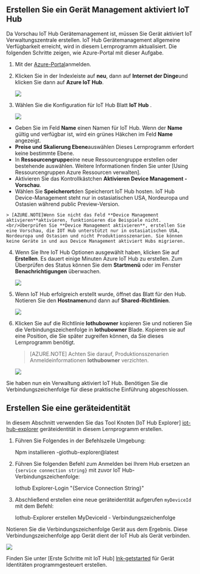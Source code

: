 ## <a name="create-a-device-management-enabled-iot-hub"></a>Erstellen Sie ein Gerät Management aktiviert IoT Hub

Da Vorschau IoT Hub Gerätemanagement ist, müssen Sie Gerät aktiviert IoT Verwaltungszentrale erstellen. IoT Hub Gerätemanagement allgemeine Verfügbarkeit erreicht, wird in diesem Lernprogramm aktualisiert. Die folgenden Schritte zeigen, wie Azure-Portal mit dieser Aufgabe.

1.  Mit der [Azure-Portal]anmelden.
2.  Klicken Sie in der Indexleiste auf **neu**, dann auf **Internet der Dinge**und klicken Sie dann auf **Azure IoT Hub**.

    ![][img-new-hub]

3.  Wählen Sie die Konfiguration für IoT Hub Blatt **IoT Hub** .

    ![][img-configure-hub]

  -   Geben Sie im Feld **Name** einen Namen für IoT Hub. Wenn der **Name** gültig und verfügbar ist, wird ein grünes Häkchen im Feld **Name** angezeigt.
  -   **Preise und Skalierung Ebene**auswählen Dieses Lernprogramm erfordert keine bestimmte Ebene.
  -   In **Ressourcengruppe**eine neue Ressourcengruppe erstellen oder bestehende auswählen. Weitere Informationen finden Sie unter [Using Ressourcengruppen Azure Ressourcen verwalten].
  -   Aktivieren Sie das Kontrollkästchen **Aktivieren Device Management - Vorschau**.
  -   Wählen Sie **Speicherort**den Speicherort IoT Hub hosten. IoT Hub Device-Management steht nur in ostasiatischen USA, Nordeuropa und Ostasien während public Preview-Version.

    > [AZURE.NOTE]Wenn Sie nicht das Feld **Device Management aktivieren**aktivieren, funktionieren die Beispiele nicht.<br/>Überprüfen Sie **Device Management aktivieren**, erstellen Sie eine Vorschau, die IOT Hub unterstützt nur in ostasiatischen USA, Nordeuropa und Ostasien und nicht Produktionsszenarien. Sie können keine Geräte in und aus Device Management aktiviert Hubs migrieren.

4.  Wenn Sie Ihre IoT Hub Optionen ausgewählt haben, klicken Sie auf **Erstellen**. Es dauert einige Minuten Azure IoT Hub zu erstellen. Zum Überprüfen des Status können Sie dem **Startmenü** oder im Fenster **Benachrichtigungen** überwachen.

    ![][img-monitor]

5.  Wenn IoT Hub erfolgreich erstellt wurde, öffnet das Blatt für den Hub. Notieren Sie den **Hostnamen**und dann auf **Shared-Richtlinien**.

    ![][img-keys]

6.  Klicken Sie auf die Richtlinie **Iothubowner** kopieren Sie und notieren Sie die Verbindungszeichenfolge in **Iothubowner** Blade. Kopieren sie auf eine Position, die Sie später zugreifen können, da Sie dieses Lernprogramm benötigt.

    > [AZURE.NOTE] Achten Sie darauf, Produktionsszenarien Anmeldeinformationen **Iothubowner** verzichten.

    ![][img-connection]

Sie haben nun ein Verwaltung aktiviert IoT Hub. Benötigen Sie die Verbindungszeichenfolge für diese praktische Einführung abgeschlossen.

## <a name="create-a-device-identity"></a>Erstellen Sie eine geräteidentität

In diesem Abschnitt verwenden Sie das Tool Knoten [IoT Hub Explorer] [ iot-hub-explorer] geräteidentität in diesem Lernprogramm erstellen.

1. Führen Sie Folgendes in der Befehlszeile Umgebung:

    Npm installieren -giothub-explorer@latest

2. Führen Sie folgenden Befehl zum Anmelden bei Ihrem Hub ersetzen an `{service connection string}` mit zuvor IoT Hub-Verbindungszeichenfolge:

    Iothub Explorer-Login "{Service Connection String}"

3. Abschließend erstellen eine neue geräteidentität aufgerufen `myDeviceId` mit dem Befehl:

    Iothub-Explorer erstellen MyDeviceId - Verbindungszeichenfolge

Notieren Sie die Verbindungszeichenfolge Gerät aus dem Ergebnis. Diese Verbindungszeichenfolge app Gerät dient der IoT Hub als Gerät verbinden.

![][img-identity]

Finden Sie unter [Erste Schritte mit IoT Hub] [ lnk-getstarted] für Gerät Identitäten programmgesteuert erstellen.

<!-- images and links -->
[img-new-hub]: media/iot-hub-get-started-create-hub-pp/image1.png
[img-configure-hub]: media/iot-hub-get-started-create-hub-pp/image2.png
[img-monitor]: media/iot-hub-get-started-create-hub-pp/image3.png
[img-keys]: media/iot-hub-get-started-create-hub-pp/image4.png
[img-connection]: media/iot-hub-get-started-create-hub-pp/image5.png
[img-identity]: media/iot-hub-get-started-create-hub-pp/devidentity.png

[Azure-portal]: https://portal.azure.com/
[iot-hub-explorer]: https://github.com/Azure/azure-iot-sdks/tree/master/tools/iothub-explorer

[lnk-getstarted]: ../articles/iot-hub/iot-hub-csharp-csharp-getstarted.md
[Verwenden von Ressourcengruppen Azure Ressourcen verwalten]: ../articles/azure-portal/resource-group-portal.md
